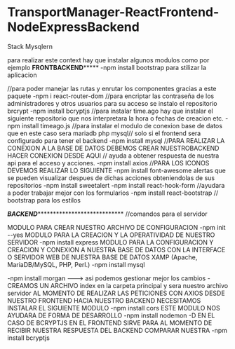 # TransportManager-ReactFrontend-NodeExpressBackend
Stack Mysqlern

para realizar este context hay que instalar algunos modulos como por ejemplo
********************************FRONTBACKEND*************************************
-npm install bootstrap para stilizar la aplicacion

//para poder manejar las rutas y enrutar los componentes gracias a este paquete
-npm i react-router-dom
//para encriptar las contraseña de los administradores y otros usuarios para su acceso se instalo el repositorio brcrypt
-npm install bcryptjs
//para instalar time.ago hay que instalar el siguiente repositorio que nos interpretara la hora o fechas de creacion etc.
-npm install timeago.js
//para instalar el modulo de conexion base de datos que en este caso sera mariadb php mysql// solo si el frontend sera configurado para tener el backend
-npm install mysql 
//PARA REALIZAR LA CONEXION A LA BASE DE DATOS DEBEMOS CREAR NUESTROBACKEND HACER CONEXION DESDE AQUI // ayuda a obtener respuesta de nuestra api para el acceso y acciones.
-npm install axios
//PARA LOS ICONOS DEVEMOS REALIZAR LO SIGUIENTE
-npm install font-awesome
alertas que se pueden visualizar despues de dichas acciones obteniendolas de sus repositorios
-npm install sweetalert 
-npm install react-hook-form //ayudara a poder trabajar mejor con los formularios
-npm install react-bootstrap // bootstrap para los estilos

***********************BACKEND***************************************************
//comandos para el servidor

MODULO PARA CREAR NUESTRO ARCHIVO DE CONFIGURACION
-npm init --yes
MODULO PARA LA CREACION Y LA OPERATIVIDAD DE NUESTRO SERVIDOR
-npm install express 
MODULO PARA LA CONFIGURACION Y CREACION Y CONEXION A NUESTRA BASE DE DATOS CON LA INTERFACE O SERVIDOR WEB DE NUESTRA BASE DE DATOS XAMP
(Apache, MariaDB/MySQL, PHP, Perl.)
-npm install mysql

-npm install morgan ---> asi podemos gestionar mejor los cambios
-CREAMOS UN ARCHIVO index en la carpeta principal y sera nuestro archivo servidor
AL MOMENTO DE REALIZAR LAS PETICIONES CON AXIOS DESDE NUESTRO FRONTEND HACIA NUESTRO BACKEND NECESITAMOS INSTALAR EL SIGUIENTE MODULO
-npm install cors
ESTE MODULO NOS AYUDARA DE FORMA DE DESARROLLO 
-npm install nodemon -D
EN EL CASO DE BCRYPTJS EN EL FRONTEND SIRVE PARA AL MOMENTO DE RECIBIR NUESTRA RESPUESTA DEL BACKEND COMPARAR NUESTRA 
-npm install bcryptjs
